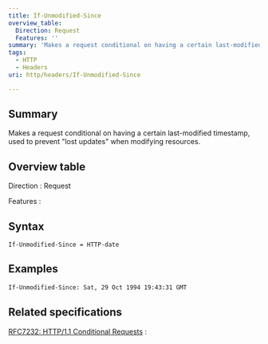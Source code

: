 ```yaml
---
title: If-Unmodified-Since
overview_table:
  Direction: Request
  Features: ''
summary: 'Makes a request conditional on having a certain last-modified timestamp, used to prevent &quot;lost updates&quot; when modifying resources.'
tags:
  - HTTP
  - Headers
uri: http/headers/If-Unmodified-Since

---
```

## Summary

Makes a request conditional on having a certain last-modified timestamp, used to prevent &quot;lost updates&quot; when modifying resources.

## Overview table

Direction
:   Request

Features
:

## Syntax

    If-Unmodified-Since = HTTP-date

## Examples

``` html
If-Unmodified-Since: Sat, 29 Oct 1994 19:43:31 GMT
```

## Related specifications

[RFC7232: HTTP/1.1 Conditional Requests](http://tools.ietf.org/html/rfc7232#section-3.4)
:

